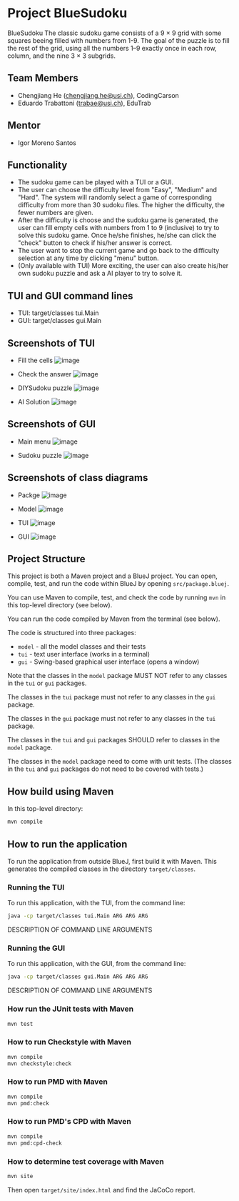 # Project BlueSudoku

BlueSudoku
The classic sudoku game consists of a 9 × 9 grid with some squares beeing filled with numbers from 1-9.
The goal of the puzzle is to fill the rest of the grid, using all the numbers 1–9 exactly once in each row, column, and the nine 3 × 3 subgrids.

## Team Members

* Chengjiang He (chengjiang.he@usi.ch), CodingCarson
* Eduardo Trabattoni (trabae@usi.ch), EduTrab

## Mentor

* Igor Moreno Santos

## Functionality

* The sudoku game can be played with a TUI or a GUI.
* The user can choose the difficulty level from "Easy", "Medium" and "Hard". The system will randomly select a game of corresponding difficulty from more than 30 sudoku files. The higher the difficulty, the fewer numbers are given.
* After the difficulty is choose and the sudoku game is generated, the user can fill empty cells with numbers from 1 to 9 (inclusive) to try to solve this sudoku game. Once he/she finishes, he/she can click the "check" button to check if his/her answer is correct.
* The user want to stop the current game and go back to the difficulty selection at any time by clicking "menu" button.
* (Only available with TUI) More exciting, the user can also create his/her own sudoku puzzle and ask a AI player to try to solve it.

## TUI and GUI command lines
* TUI: target/classes tui.Main
* GUI: target/classes gui.Main

## Screenshots of TUI
* Fill the cells
![image](https://github.com/usi-pf2-2022/project-bluesudoku/blob/main/screenShots/tui_fill.png)

* Check the answer
![image](https://github.com/usi-pf2-2022/project-bluesudoku/blob/main/screenShots/tui_checkAnswer.png)

* DIYSudoku puzzle
![image](https://github.com/usi-pf2-2022/project-bluesudoku/blob/main/screenShots/tui_DIYSudoku.png)

* AI Solution
![image](https://github.com/usi-pf2-2022/project-bluesudoku/blob/main/screenShots/tui_aiSulution.png)

## Screenshots of GUI
* Main menu
![image](https://github.com/usi-pf2-2022/project-bluesudoku/blob/main/screenShots/gui_menu.png)

* Sudoku puzzle
![image](https://github.com/usi-pf2-2022/project-bluesudoku/blob/main/screenShots/gui_game.png)

## Screenshots of class diagrams
* Packge
![image](https://github.com/usi-pf2-2022/project-bluesudoku/blob/main/screenShots/diagram_package.png)

* Model
![image](https://github.com/usi-pf2-2022/project-bluesudoku/blob/main/screenShots/diagram_model.png)

* TUI
![image](https://github.com/usi-pf2-2022/project-bluesudoku/blob/main/screenShots/diagram_tui.png)

* GUI
![image](https://github.com/usi-pf2-2022/project-bluesudoku/blob/main/screenShots/diagram_gui.png)

## Project Structure

This project is both a Maven project and a BlueJ project.
You can open, compile, test, and run the code within BlueJ
by opening `src/package.bluej`.

You can use Maven to compile, test, and check the code
by running `mvn` in this top-level directory (see below).

You can run the code compiled by Maven from the terminal (see below).

The code is structured into three packages:

* `model` - all the model classes and their tests
* `tui` - text user interface (works in a terminal)
* `gui` - Swing-based graphical user interface (opens a window)

Note that the classes in the `model` package MUST NOT refer to any
classes in the `tui` or `gui` packages.

The classes in the `tui` package must not refer to any classes in the `gui` package.

The classes in the `gui` package must not refer to any classes in the `tui` package.

The classes in the `tui` and `gui` packages SHOULD refer to classes in the `model` package.

The classes in the `model` package need to come with unit tests.
(The classes in the `tui` and `gui` packages do not need to be covered with tests.)

## How build using Maven

In this top-level directory:

```bash
mvn compile
```

## How to run the application

To run the application from outside BlueJ, first build it with Maven.
This generates the compiled classes in the directory `target/classes`.

### Running the TUI

To run this application, with the TUI, from the command line:

```bash
java -cp target/classes tui.Main ARG ARG ARG
```

DESCRIPTION OF COMMAND LINE ARGUMENTS

### Running the GUI

To run this application, with the GUI, from the command line:

```bash
java -cp target/classes gui.Main ARG ARG ARG
```

DESCRIPTION OF COMMAND LINE ARGUMENTS

### How run the JUnit tests with Maven

```bash
mvn test
```

### How to run Checkstyle with Maven

```bash
mvn compile
mvn checkstyle:check
```

### How to run PMD with Maven

```bash
mvn compile
mvn pmd:check
```

### How to run PMD's CPD with Maven

```bash
mvn compile
mvn pmd:cpd-check
```

### How to determine test coverage with Maven

```bash
mvn site
```

Then open `target/site/index.html` and find the JaCoCo report.
